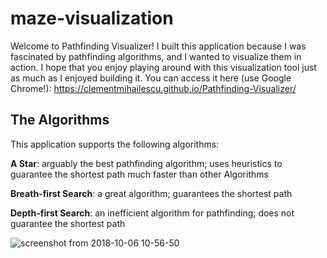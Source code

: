 # maze-visualization

Welcome to Pathfinding Visualizer! I built this application because I was fascinated by pathfinding algorithms, and I wanted to visualize them in action. I hope that you enjoy playing around with this visualization tool just as much as I enjoyed building it. You can access it here (use Google Chrome!): https://clementmihailescu.github.io/Pathfinding-Visualizer/

## The Algorithms

This application supports the following algorithms: 

**A Star**: arguably the best pathfinding algorithm; uses heuristics to guarantee the shortest path much faster than other Algorithms

**Breath-first Search**: a great algorithm; guarantees the shortest path

**Depth-first Search**: an inefficient algorithm for pathfinding; does not guarantee the shortest path

![screenshot from 2018-10-06 10-56-50](https://user-images.githubusercontent.com/38970716/46572588-a193f980-c956-11e8-8842-580ba878b53a.png)


